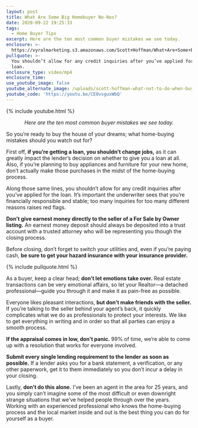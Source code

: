 ```yaml
---
layout: post
title: What Are Some Big Homebuyer No-Nos?
date: 2020-09-22 19:25:33
tags:
  - Home Buyer Tips
excerpt: Here are the ten most common buyer mistakes we see today.
enclosure: >-
  https://vyralmarketing.s3.amazonaws.com/Scott+Hoffman/What+Are+Some+Big+Homebuyer+No-Nos_.mp4
pullquote: >-
  You shouldn’t allow for any credit inquiries after you’ve applied for the
  loan.
enclosure_type: video/mp4
enclosure_time:
use_youtube_image: false
youtube_alternate_image: /uploads/scott-hoffman-what-not-to-do-when-buying-a-home-yt.jpg
youtube_code: 'https://youtu.be/CE0vsguxWbQ'
---
```


{% include youtube.html %}

<p style="text-align: center;"><em>Here are the ten most common buyer mistakes we see today.</em></p>

So you’re ready to buy the house of your dreams; what home-buying mistakes should you watch out for?&nbsp;

First off, **if you’re getting a loan, you shouldn’t change jobs,** as it can greatly impact the lender’s decision on whether to give you a loan at all. Also, if you’re planning to buy appliances and furniture for your new home, don’t actually make those purchases in the midst of the home-buying process.&nbsp;

Along those same lines, you shouldn’t allow for any credit inquiries after you’ve applied for the loan. It’s important the underwriter sees that you’re financially responsible and stable; too many inquiries for too many different reasons raises red flags.&nbsp;

**Don’t give earnest money directly to the seller of a For Sale by Owner listing.** An earnest money deposit should always be deposited into a trust account with a trusted attorney who will be representing you though the closing process.&nbsp;

Before closing, don’t forget to switch your utilities and, even if you’re paying cash, **be sure to get your hazard insurance with your insurance provider.**&nbsp;

{% include pullquote.html %}

As a buyer, keep a clear head; **don’t let emotions take over.** Real estate transactions can be very emotional affairs, so let your Realtor—a detached professional—guide you through it and make it as pain-free as possible.&nbsp;

Everyone likes pleasant interactions, **but don’t make friends with the seller.** If you’re talking to the seller behind your agent’s back, it quickly complicates what we do as professionals to protect your interests. We like to get everything in writing and in order so that all parties can enjoy a smooth process.&nbsp;

**If the appraisal comes in low, don’t panic.** 99% of time, we’re able to come up with a resolution that works for everyone involved.&nbsp;

**Submit every single lending requirement to the lender as soon as possible.** If a lender asks you for a bank statement, a verification, or any other paperwork, get it to them immediately so you don’t incur a delay in your closing.&nbsp;

Lastly, **don’t do this alone.** I’ve been an agent in the area for 25 years, and you simply can’t imagine some of the most difficult or even downright strange situations that we’ve helped people through over the years. Working with an experienced professional who knows the home-buying process and the local market inside and out is the best thing you can do for yourself as a buyer.